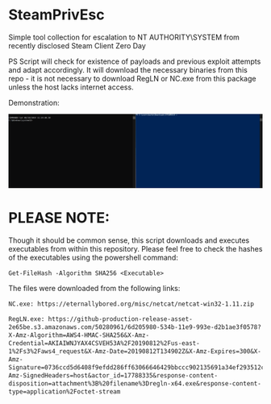 # SteamPrivEsc

Simple tool collection for escalation to NT AUTHORITY\SYSTEM from recently disclosed Steam Client Zero Day

PS Script will check for existence of payloads and previous exploit attempts and adapt accordingly. It will download the necessary binaries from this repo - it is not necessary to download RegLN or NC.exe from this package unless the host lacks internet access.

Demonstration:

![](demo.gif)


# PLEASE NOTE:
Though it should be common sense, this script downloads and executes executables from within this repository. Please feel free to check the hashes of the executables using the powershell command:
```
Get-FileHash -Algorithm SHA256 <Executable>
```

The files were downloaded from the following links:
```
NC.exe: https://eternallybored.org/misc/netcat/netcat-win32-1.11.zip
```
```
RegLN.exe: https://github-production-release-asset-2e65be.s3.amazonaws.com/50280961/6d205980-534b-11e9-993e-d2b1ae3f0578?X-Amz-Algorithm=AWS4-HMAC-SHA256&X-Amz-Credential=AKIAIWNJYAX4CSVEH53A%2F20190812%2Fus-east-1%2Fs3%2Faws4_request&X-Amz-Date=20190812T134902Z&X-Amz-Expires=300&X-Amz-Signature=0736ccd5d6408f9efdd286ff63066646429bbccc902135691a34ef293512cb6c&X-Amz-SignedHeaders=host&actor_id=17788335&response-content-disposition=attachment%3B%20filename%3Dregln-x64.exe&response-content-type=application%2Foctet-stream
```


